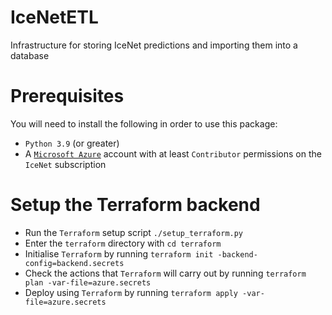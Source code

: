 # IceNetETL
Infrastructure for storing IceNet predictions and importing them into a database

# Prerequisites
You will need to install the following in order to use this package:

- `Python 3.9` (or greater)
- A [`Microsoft Azure`](https://portal.azure.com) account with at least `Contributor` permissions on the `IceNet` subscription

# Setup the Terraform backend
- Run the `Terraform` setup script `./setup_terraform.py`
- Enter the `terraform` directory with `cd terraform`
- Initialise `Terraform` by running `terraform init -backend-config=backend.secrets`
- Check the actions that `Terraform` will carry out by running `terraform plan -var-file=azure.secrets`
- Deploy using `Terraform` by running `terraform apply -var-file=azure.secrets`
